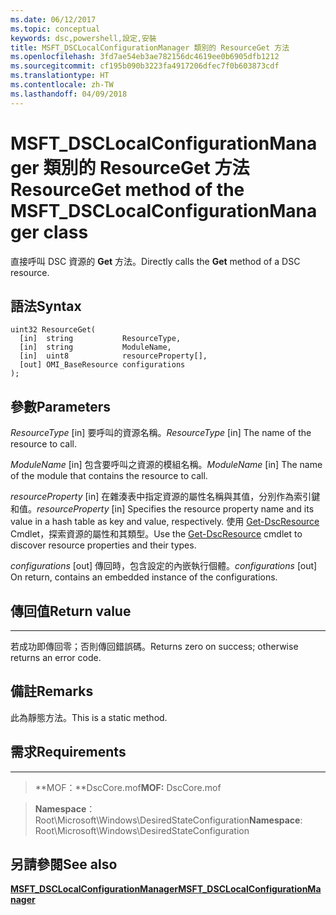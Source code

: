 ```yaml
---
ms.date: 06/12/2017
ms.topic: conceptual
keywords: dsc,powershell,設定,安裝
title: MSFT_DSCLocalConfigurationManager 類別的 ResourceGet 方法
ms.openlocfilehash: 3fd7ae54eb3ae782156dc4619ee0b6905dfb1212
ms.sourcegitcommit: cf195b090b3223fa4917206dfec7f0b603873cdf
ms.translationtype: HT
ms.contentlocale: zh-TW
ms.lasthandoff: 04/09/2018
---
```

# <a name="resourceget-method-of-the-msftdsclocalconfigurationmanager-class"></a><span data-ttu-id="e96f6-103">MSFT_DSCLocalConfigurationManager 類別的 ResourceGet 方法</span><span class="sxs-lookup"><span data-stu-id="e96f6-103">ResourceGet method of the MSFT_DSCLocalConfigurationManager class</span></span>

<span data-ttu-id="e96f6-104">直接呼叫 DSC 資源的 **Get** 方法。</span><span class="sxs-lookup"><span data-stu-id="e96f6-104">Directly calls the **Get** method of a DSC resource.</span></span>

<a name="syntax"></a><span data-ttu-id="e96f6-105">語法</span><span class="sxs-lookup"><span data-stu-id="e96f6-105">Syntax</span></span>
------

```mof
uint32 ResourceGet(
  [in]  string           ResourceType,
  [in]  string           ModuleName,
  [in]  uint8            resourceProperty[],
  [out] OMI_BaseResource configurations
);
```

<a name="parameters"></a><span data-ttu-id="e96f6-106">參數</span><span class="sxs-lookup"><span data-stu-id="e96f6-106">Parameters</span></span>
----------

<span data-ttu-id="e96f6-107">*ResourceType* \[in\] 要呼叫的資源名稱。</span><span class="sxs-lookup"><span data-stu-id="e96f6-107">*ResourceType* \[in\] The name of the resource to call.</span></span>

<span data-ttu-id="e96f6-108">*ModuleName* \[in\] 包含要呼叫之資源的模組名稱。</span><span class="sxs-lookup"><span data-stu-id="e96f6-108">*ModuleName* \[in\] The name of the module that contains the resource to call.</span></span>

<span data-ttu-id="e96f6-109">*resourceProperty* \[in\] 在雜湊表中指定資源的屬性名稱與其值，分別作為索引鍵和值。</span><span class="sxs-lookup"><span data-stu-id="e96f6-109">*resourceProperty* \[in\] Specifies the resource property name and its value in a hash table as key and value, respectively.</span></span> <span data-ttu-id="e96f6-110">使用 [Get-DscResource](https://technet.microsoft.com/library/dn521625.aspx) Cmdlet，探索資源的屬性和其類型。</span><span class="sxs-lookup"><span data-stu-id="e96f6-110">Use the [Get-DscResource](https://technet.microsoft.com/library/dn521625.aspx) cmdlet to discover resource properties and their types.</span></span>

<span data-ttu-id="e96f6-111">*configurations* \[out\] 傳回時，包含設定的內嵌執行個體。</span><span class="sxs-lookup"><span data-stu-id="e96f6-111">*configurations* \[out\] On return, contains an embedded instance of the configurations.</span></span>

## <a name="return-value"></a><span data-ttu-id="e96f6-112">傳回值</span><span class="sxs-lookup"><span data-stu-id="e96f6-112">Return value</span></span>
------------

<span data-ttu-id="e96f6-113">若成功即傳回零；否則傳回錯誤碼。</span><span class="sxs-lookup"><span data-stu-id="e96f6-113">Returns zero on success; otherwise returns an error code.</span></span>

## <a name="remarks"></a><span data-ttu-id="e96f6-114">備註</span><span class="sxs-lookup"><span data-stu-id="e96f6-114">Remarks</span></span>

<span data-ttu-id="e96f6-115">此為靜態方法。</span><span class="sxs-lookup"><span data-stu-id="e96f6-115">This is a static method.</span></span>

## <a name="requirements"></a><span data-ttu-id="e96f6-116">需求</span><span class="sxs-lookup"><span data-stu-id="e96f6-116">Requirements</span></span>
------------
><span data-ttu-id="e96f6-117">**MOF：**DscCore.mof</span><span class="sxs-lookup"><span data-stu-id="e96f6-117">**MOF:** DscCore.mof</span></span>

><span data-ttu-id="e96f6-118">**Namespace**：Root\Microsoft\Windows\DesiredStateConfiguration</span><span class="sxs-lookup"><span data-stu-id="e96f6-118">**Namespace**: Root\Microsoft\Windows\DesiredStateConfiguration</span></span>


## <a name="see-also"></a><span data-ttu-id="e96f6-119">另請參閱</span><span class="sxs-lookup"><span data-stu-id="e96f6-119">See also</span></span>


[<span data-ttu-id="e96f6-120">**MSFT_DSCLocalConfigurationManager**</span><span class="sxs-lookup"><span data-stu-id="e96f6-120">**MSFT_DSCLocalConfigurationManager**</span></span>](msft-dsclocalconfigurationmanager.md)